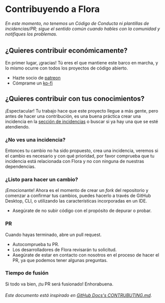 # Contribuyendo a Flora
###### En este momento, no tenemos un Código de Conducta ni plantillas de incidencias/PR; sigue el sentido común cuando hables con la comunidad y notifiques los problemas.
## ¿Quieres contribuir económicamente?
En primer lugar, ¡gracias! Tú eres el que mantiene este barco en marcha, y lo mismo ocurre con todos los proyectos de código abierto.
- Hazte socio de [patreon](https://patreon.com/jasperls)
- Cómprame un [ko-fi](https://ko-fi.com/jasperls)
## ¿Quieres contribuir con tus conocimientos?
¡Espectacular! Tu trabajo hace que este proyecto llegue a más gente, pero antes de hacer una contribución, es una buena práctica crear una incidencia en la [sección de incidencias](https://github.com/JasperEdits/Flora/issues) o buscar si ya hay una que se esté atendiendo.
### ¿No ves una incidencia?
Entonces tu cambio no ha sido propuesto, crea una incidencia, veremos si el cambio es necesario y con qué prioridad, por favor comprueba que tu incidencia está relacionada con Flora y no con ninguna de nuestras dependencias.
### ¿Listo para hacer un cambio?
¡Emocionante! Ahora es el momento de crear un _fork_ del repositorio y comenzar a confirmar tus cambios, puedes hacerlo a través de GitHub Desktop, CLI, o utilizando las características incorporadas en un IDE.
- Asegúrate de no subir código con el propósito de depurar o probar.
### PR
Cuando hayas terminado, abre un pull request.
- Autocomprueba tu PR.
- Los desarrolladores de Flora revisarán tu solicitud.
- Asegúrate de estar en contacto con nosotros en el proceso de hacer el PR, ya que podemos tener algunas preguntas.
### Tiempo de fusión
Si todo va bien, ¡tu PR será fusionado! Enhorabuena.
###### Este documento está inspirado en [GitHub Docs's CONTRUBUTING.md](https://github.com/github/docs/blob/main/CONTRIBUTING.md).